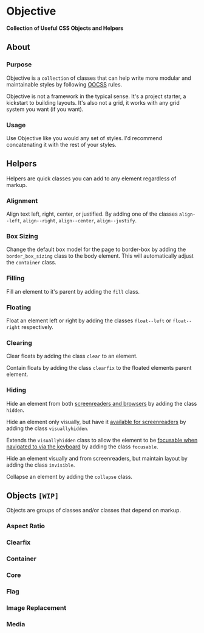 # Objective

**Collection of Useful CSS Objects and Helpers**

## About

### Purpose

Objective is a `collection` of classes that can help write more modular and maintainable styles by following [OOCSS](http://coding.smashingmagazine.com/2011/12/12/an-introduction-to-object-oriented-css-oocss/) rules.

Objective is not a framework in the typical sense. It's a project starter, a kickstart to building layouts. It's also not a grid, it works with any grid system you want (if you want).

### Usage

Use Objective like you would any set of styles. I'd recommend concatenating it with the rest of your styles.

## Helpers

Helpers are quick classes you can add to any element regardless of markup.

### Alignment

Align text left, right, center, or justified. By adding one of the classes `align--left`, `align--right`,  `align--center`, `align--justify`.

### Box Sizing

Change the default box model for the page to border-box by adding the `border_box_sizing` class to the body element. This will automatically adjust the `container` class.

### Filling

Fill an element to it's parent by adding the `fill` class.

### Floating

Float an element left or right by adding the classes `float--left` or `float--right` respectively.

### Clearing

Clear floats by adding the class `clear` to an element.

Contain floats by adding the class `clearfix` to the floated elements parent element.

### Hiding

Hide an element from both [screenreaders and browsers](http://h5bp.com/u) by adding the class `hidden`.

Hide an element only visually, but have it [available for screenreaders](http://h5bp.com/v) by adding the class `visuallyhidden`.

Extends the `visuallyhidden` class to allow the element to be [focusable when navigated to via the keyboard](http://h5bp.com/p) by adding the class `focusable`.

Hide an element visually and from screenreaders, but maintain layout by adding the class `invisible`.

Collapse an element by adding the `collapse` class.

## Objects `[WIP]`

Objects are groups of classes and/or classes that depend on markup.

### Aspect Ratio

### Clearfix

### Container

### Core

### Flag

### Image Replacement

### Media
